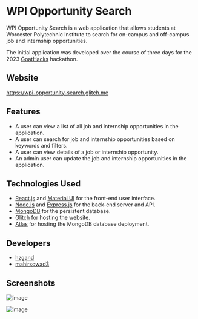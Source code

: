 # WPI Opportunity Search
WPI Opportunity Search is a web application that allows students at Worcester Polytechnic Institute to search for on-campus and off-campus job and internship opportunities.

The initial application was developed over the course of three days for the 2023 [GoatHacks](https://hack.wpi.edu/index.html) hackathon.

## Website
https://wpi-opportunity-search.glitch.me

## Features
- A user can view a list of all job and internship opportunities in the application.
- A user can search for job and internship opportunities based on keywords and filters.
- A user can view details of a job or internship opportunity.
- An admin user can update the job and internship opportunities in the application.

## Technologies Used

- [React.js](https://reactjs.org/) and [Material UI](https://mui.com/) for the front-end user interface.
- [Node.js](https://nodejs.org/) and [Express.js](https://expressjs.com/) for the back-end server and API.
- [MongoDB](https://www.mongodb.com/) for the persistent database.
- [Glitch](https://glitch.com/) for hosting the website.
- [Atlas](https://www.mongodb.com/atlas/database) for hosting the MongoDB database deployment.

## Developers
- [hzgand](https://github.com/hzgand)
- [mahirsowad3](https://github.com/mahirsowad3)

## Screenshots

![image](https://user-images.githubusercontent.com/101759753/222592685-93eed980-c219-4af3-b68f-0f2a270dc54b.png)

![image](https://user-images.githubusercontent.com/101759753/222592801-2dd9fa78-c574-47f1-809d-82ccf7d7c4b7.png)
